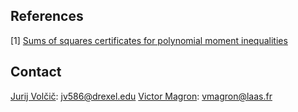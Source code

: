 ## References
[1] [Sums of squares certificates for polynomial moment inequalities](https://arxiv.org/abs/2306.05761) 

## Contact
[Jurij Volčič](https://jvolcic.neocities.org/): jv586@drexel.edu
[Victor Magron](https://homepages.laas.fr/vmagron/): vmagron@laas.fr
